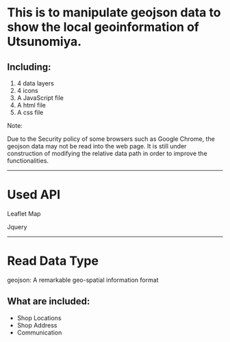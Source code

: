 <h1 font-weight:"bold"; color:black>This is to manipulate geojson data to show the local geoinformation of Utsunomiya.</h1>

<h2>Including:</h2>

<ol>
<li> 4 data layers</li>
<li> 4 icons</li>
<li> A JavaScript file</li>
<li> A html file</li>
<li> A css file</li>
</ol>


<p>Note: 

Due to the Security policy of some browsers such as Google Chrome, the geojson data may not be read into the web page. It is still under construction of modifying the relative data path in order to improve the functionalities. </p>

***
<h1 style:font-weight:"bold"; color:"navy">Used API</h1>
<p font-style:"italic">Leaflet Map</p>
<p font-style:"italic">Jquery</p>

***
<h1 font-weight:"bold"; color:#008000>Read Data Type</h1>
<pfont-style:"italic">geojson: A remarkable geo-spatial information format</p>

<h2 color:#000000>What are included:</h2>
<ul>
<li>Shop Locations</li>
<li>Shop Address</li>
<li>Communication</li>
</ul>




